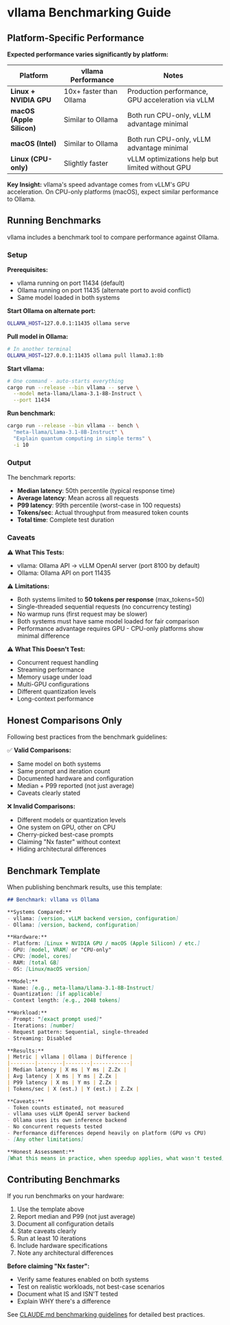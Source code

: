 # vllama Benchmarking Guide

## Platform-Specific Performance

**Expected performance varies significantly by platform:**

| Platform | vllama Performance | Notes |
|----------|-------------------|-------|
| **Linux + NVIDIA GPU** | 10x+ faster than Ollama | Production performance, GPU acceleration via vLLM |
| **macOS (Apple Silicon)** | Similar to Ollama | Both run CPU-only, vLLM advantage minimal |
| **macOS (Intel)** | Similar to Ollama | Both run CPU-only, vLLM advantage minimal |
| **Linux (CPU-only)** | Slightly faster | vLLM optimizations help but limited without GPU |

**Key Insight:** vllama's speed advantage comes from vLLM's GPU acceleration. On CPU-only platforms (macOS), expect similar performance to Ollama.

## Running Benchmarks

vllama includes a benchmark tool to compare performance against Ollama.

### Setup

**Prerequisites:**
- vllama running on port 11434 (default)
- Ollama running on port 11435 (alternate port to avoid conflict)
- Same model loaded in both systems

**Start Ollama on alternate port:**
```bash
OLLAMA_HOST=127.0.0.1:11435 ollama serve
```

**Pull model in Ollama:**
```bash
# In another terminal
OLLAMA_HOST=127.0.0.1:11435 ollama pull llama3.1:8b
```

**Start vllama:**
```bash
# One command - auto-starts everything
cargo run --release --bin vllama -- serve \
  --model meta-llama/Llama-3.1-8B-Instruct \
  --port 11434
```

**Run benchmark:**
```bash
cargo run --release --bin vllama -- bench \
  "meta-llama/Llama-3.1-8B-Instruct" \
  "Explain quantum computing in simple terms" \
  -i 10
```

### Output

The benchmark reports:
- **Median latency**: 50th percentile (typical response time)
- **Average latency**: Mean across all requests
- **P99 latency**: 99th percentile (worst-case in 100 requests)
- **Tokens/sec**: Actual throughput from measured token counts
- **Total time**: Complete test duration

### Caveats

⚠️ **What This Tests:**
- vllama: Ollama API → vLLM OpenAI server (port 8100 by default)
- Ollama: Ollama API on port 11435

⚠️ **Limitations:**
- Both systems limited to **50 tokens per response** (max_tokens=50)
- Single-threaded sequential requests (no concurrency testing)
- No warmup runs (first request may be slower)
- Both systems must have same model loaded for fair comparison
- Performance advantage requires GPU - CPU-only platforms show minimal difference

⚠️ **What This Doesn't Test:**
- Concurrent request handling
- Streaming performance
- Memory usage under load
- Multi-GPU configurations
- Different quantization levels
- Long-context performance

## Honest Comparisons Only

Following best practices from the benchmark guidelines:

✅ **Valid Comparisons:**
- Same model on both systems
- Same prompt and iteration count
- Documented hardware and configuration
- Median + P99 reported (not just average)
- Caveats clearly stated

❌ **Invalid Comparisons:**
- Different models or quantization levels
- One system on GPU, other on CPU
- Cherry-picked best-case prompts
- Claiming "Nx faster" without context
- Hiding architectural differences

## Benchmark Template

When publishing benchmark results, use this template:

```markdown
## Benchmark: vllama vs Ollama

**Systems Compared:**
- vllama: [version, vLLM backend version, configuration]
- Ollama: [version, backend, configuration]

**Hardware:**
- Platform: [Linux + NVIDIA GPU / macOS (Apple Silicon) / etc.]
- GPU: [model, VRAM] or "CPU-only"
- CPU: [model, cores]
- RAM: [total GB]
- OS: [Linux/macOS version]

**Model:**
- Name: [e.g., meta-llama/Llama-3.1-8B-Instruct]
- Quantization: [if applicable]
- Context length: [e.g., 2048 tokens]

**Workload:**
- Prompt: "[exact prompt used]"
- Iterations: [number]
- Request pattern: Sequential, single-threaded
- Streaming: Disabled

**Results:**
| Metric | vllama | Ollama | Difference |
|--------|--------|--------|------------|
| Median latency | X ms | Y ms | Z.Zx |
| Avg latency | X ms | Y ms | Z.Zx |
| P99 latency | X ms | Y ms | Z.Zx |
| Tokens/sec | X (est.) | Y (est.) | Z.Zx |

**Caveats:**
- Token counts estimated, not measured
- vllama uses vLLM OpenAI server backend
- Ollama uses its own inference backend
- No concurrent requests tested
- Performance differences depend heavily on platform (GPU vs CPU)
- [Any other limitations]

**Honest Assessment:**
[What this means in practice, when speedup applies, what wasn't tested]
```

## Contributing Benchmarks

If you run benchmarks on your hardware:

1. Use the template above
2. Report median and P99 (not just average)
3. Document all configuration details
4. State caveats clearly
5. Run at least 10 iterations
6. Include hardware specifications
7. Note any architectural differences

**Before claiming "Nx faster":**
- Verify same features enabled on both systems
- Test on realistic workloads, not best-case scenarios
- Document what IS and ISN'T tested
- Explain WHY there's a difference

See [CLAUDE.md benchmarking guidelines](https://github.com/nijaru/agent-contexts/blob/main/standards/AI_CODE_PATTERNS.md) for detailed best practices.
